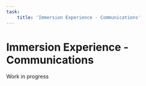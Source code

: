 ```yaml
---
task:
    title: 'Immersion Experience - Communications'
---
```


# Immersion Experience - Communications

Work in progress

